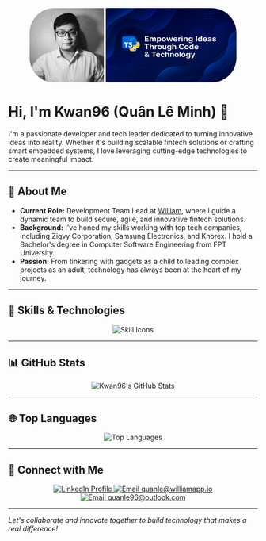 <!-- Banner (replace with your own banner image if available) -->

<div align="center">
  <img src="https://github.com/kwanLeeFrmVi/kwanLeeFrmVi/blob/main/img/1567852229185.jpeg?raw=true" alt="Kwan96 Profile Image" height="150" style="border-radius:50px 0px 0px 50px;" />
  <img src="https://github.com/kwanLeeFrmVi/kwanLeeFrmVi/blob/main/img/image.png?raw=true" alt="Kwan96 Profile Image" height="150" style="border-radius:0px 50px 50px 0px;" />
 
</div>

# Hi, I'm Kwan96 (Quân Lê Minh) 👋

I'm a passionate developer and tech leader dedicated to turning innovative ideas into reality. Whether it's building scalable fintech solutions or crafting smart embedded systems, I love leveraging cutting-edge technologies to create meaningful impact.

---

## 🚀 About Me

- **Current Role:** Development Team Lead at [William](https://williamapp.io/), where I guide a dynamic team to build secure, agile, and innovative fintech solutions.
- **Background:** I've honed my skills working with top tech companies, including Zigvy Corporation, Samsung Electronics, and Knorex. I hold a Bachelor's degree in Computer Software Engineering from FPT University.
- **Passion:** From tinkering with gadgets as a child to leading complex projects as an adult, technology has always been at the heart of my journey.

---

## 🔧 Skills & Technologies

<div align="center">
  <img src="https://skillicons.dev/icons?i=html,css,docker,graphql,flask,fastapi,nodejs,react,vue,aws,mongodb,postgres,git&perline=8" alt="Skill Icons" />
</div>

---

## 📊 GitHub Stats

<div align="center">
  <!-- GitHub Readme Stats -->
  <img src="https://my-private-github-readme-stats.vercel.app/api?username=kwanLeeFrmVi&show_icons=true&theme=noctis_minimus" alt="Kwan96's GitHub Stats" />
</div>

---

## 🌐 Top Languages

<div align="center">
  <!-- Chart Language Card -->
  <img src="https://my-private-github-readme-stats.vercel.app/api/top-langs/?username=kwanLeeFrmVi&layout=compact&theme=noctis_minimus" alt="Top Languages" />
</div>

---

## 🤝 Connect with Me

<div align="center">
  <a href="https://www.linkedin.com/in/quanle96/">
    <img src="https://custom-icon-badges.demolab.com/badge/LinkedIn-0A66C2?logo=linkedin-white&logoColor=fff" alt="LinkedIn Profile" />
  </a>
  <a href="mailto:quanle@williamapp.io">
    <img src="https://img.shields.io/badge/Email-quanle@williamapp.io-blue?style=flat-square&logo=gmail&logoColor=white" alt="Email quanle@williamapp.io"/>
  </a>
  <a href="mailto:quanle96@outlook.com">
    <img src="https://img.shields.io/badge/Email-quanle96@outlook.com-blue?style=flat-square&logo=microsoftoutlook&logoColor=white" alt="Email quanle96@outlook.com"/>
  </a>
</div>

---

_Let's collaborate and innovate together to build technology that makes a real difference!_
